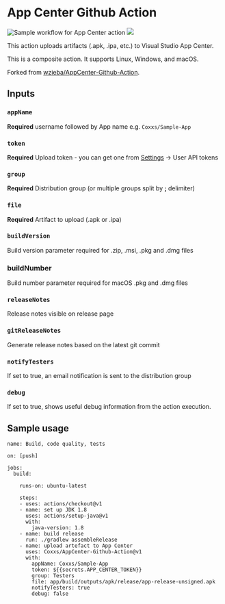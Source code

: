 # App Center Github Action

![Sample workflow for App Center action](https://github.com/Coxxs/AppCenter-Github-Action/workflows/Sample%20workflow%20for%20App%20Center%20action/badge.svg?branch=master)
<a href="https://github.com/Coxxs/AppCenter-Github-Action/releases">![](https://img.shields.io/github/v/release/Coxxs/AppCenter-Github-Action)</a>

This action uploads artifacts (.apk, .ipa, etc.) to Visual Studio App Center.

This is a composite action. It supports Linux, Windows, and macOS.

Forked from [wzieba/AppCenter-Github-Action](https://github.com/wzieba/AppCenter-Github-Action).

## Inputs

### `appName`

**Required** username followed by App name e.g. `Coxxs/Sample-App`

### `token`

**Required** Upload token - you can get one from [Settings](https://appcenter.ms/settings) -> User API tokens

### `group`

**Required** Distribution group (or multiple groups split by **;** delimiter)

### `file`

**Required** Artifact to upload (.apk or .ipa)

### `buildVersion`
Build version parameter required for .zip, .msi, .pkg and .dmg files

### buildNumber
Build number parameter required for macOS .pkg and .dmg files

### `releaseNotes`

Release notes visible on release page

### `gitReleaseNotes`

Generate release notes based on the latest git commit

### `notifyTesters`

If set to true, an email notification is sent to the distribution group

### `debug`

If set to true, shows useful debug information from the action execution.

## Sample usage

```
name: Build, code quality, tests

on: [push]

jobs:
  build:

    runs-on: ubuntu-latest

    steps:
    - uses: actions/checkout@v1
    - name: set up JDK 1.8
      uses: actions/setup-java@v1
      with:
        java-version: 1.8
    - name: build release
      run: ./gradlew assembleRelease
    - name: upload artefact to App Center
      uses: Coxxs/AppCenter-Github-Action@v1
      with:
        appName: Coxxs/Sample-App
        token: ${{secrets.APP_CENTER_TOKEN}}
        group: Testers
        file: app/build/outputs/apk/release/app-release-unsigned.apk
        notifyTesters: true
        debug: false
```
